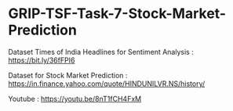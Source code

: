 # GRIP-TSF-Task-7-Stock-Market-Prediction

Dataset Times of India Headlines for Sentiment Analysis :  https://bit.ly/36fFPI6

Dataset for Stock Market Prediction : https://in.finance.yahoo.com/quote/HINDUNILVR.NS/history/

Youtube : https://youtu.be/8nT1fCH4FxM
